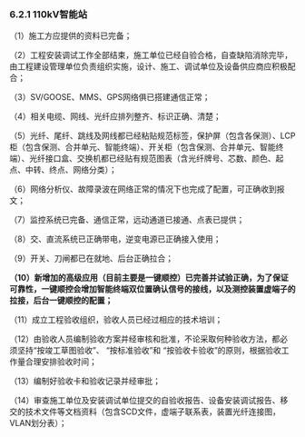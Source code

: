 ### **6.2.1 110kV智能站**

（1）施工方应提供的资料已完备；

（2）工程安装调试工作全部结束，施工单位已经自验合格，自查缺陷消除完毕，由工程建设管理单位负责组织实施，设计、施工、调试单位及设备供应商应积极配合；

（3）SV/GOOSE、MMS、GPS网络俱已搭建通信正常；

（4）相关电缆、网线、光纤应排列整齐、标识正确、清楚；

（5）光纤、尾纤、跳线及网线都已经粘贴规范标签，保护屏（包含各保测）、LCP柜（包含保测、合并单元、智能终端）、开关柜（包含保测、合并单元、智能终端）、光纤接口盒、交换机都已经贴有规范图表（含光纤牌号、芯数、颜色、起点、中转、终点、网络分类）；

（6）网络分析仪、故障录波在网络正常的情况下也完成了配置，可正确收到报文；

（7）监控系统已完备、通信正常，远动通道已接通、点表已提供；

（8）交、直流系统已正确带电，逆变电源已正确接入使用；

（9）开关、刀闸都已在就地、后台正确拉合；

**（10）新增加的高级应用（目前主要是一键顺控）已完善并试验正确，为了保证可靠性，一键顺控会增加智能终端双位置确认信号的接线，以及测控装置虚端子的拉接，后台一键顺控的配置；**

（11）成立工程验收组织，验收人员已经过相应的技术培训；

（12）由验收人员编制验收方案并经审核和批准，不论采取何种验收方法，都必须坚持“按竣工草图验收”、 “按标准验收”和 “按验收卡验收”的原则，根据验收工作量合理安排验收时间；

（13）编制好验收卡和验收记录并经审批；

（14）审查施工单位及安装调试单位提交的自验收报告、设备安装调试报告、移交的技术文件等文档资料（包含SCD文件，虚端子联系表，装置光纤连接图，VLAN划分表）；